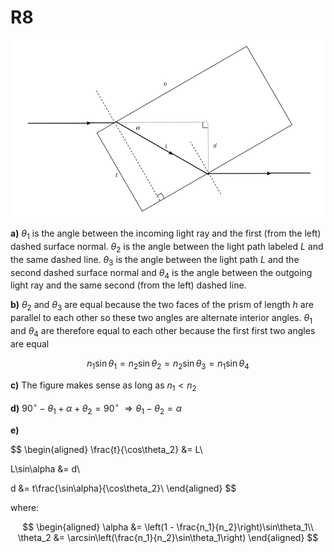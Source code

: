 # R8 

![](Pasted_image_20230216133815.png)

**a)** $\theta_1$ is the angle between the incoming light ray and the first (from the left) dashed surface normal. $\theta_2$ is the angle between the light path labeled $L$ and the same dashed line. $\theta_3$ is the angle between the light path $L$ and the second dashed surface normal and $\theta_4$ is the angle between the outgoing light ray and the same second (from the left) dashed line.

**b)** $\theta_2$ and $\theta_3$ are equal because the two faces of the prism of length $h$ are parallel to each other so these two angles are alternate interior angles. $\theta_1$ and $\theta_4$ are therefore equal to each other because the first first two angles are equal 

$$
n_1\sin\theta_1 = n_2\sin\theta_2 = n_2\sin\theta_3 = n_1\sin\theta_4
$$

**c)** The figure makes sense as long as $n_1 < n_2$

**d)** 
$90^\circ - \theta_1 + \alpha + \theta_2 = 90^\circ$ 
$\Rightarrow \theta_1 - \theta_2 = \alpha$

**e)**

$$
\begin{aligned}
\frac{t}{\cos\theta_2} &= L\\

L\sin\alpha &= d\\

d &= t\frac{\sin\alpha}{\cos\theta_2}\\
\end{aligned}
$$

where:

$$
\begin{aligned}
\alpha &= \left(1 - \frac{n_1}{n_2}\right)\sin\theta_1\\
\theta_2 &= \arcsin\left(\frac{n_1}{n_2}\sin\theta_1\right)
\end{aligned}
$$